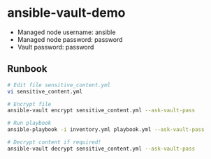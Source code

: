 # ansible-vault-demo
- Managed node username: ansible
- Managed node password: password
- Vault password: password

## Runbook
```bash
# Edit file sensitive_content.yml
vi sensitive_content.yml

# Encrypt file
ansible-vault encrypt sensitive_content.yml --ask-vault-pass

# Run playbook
ansible-playbook -i inventory.yml playbook.yml --ask-vault-pass

# Decrypt content if required!
ansible-vault decrypt sensitive_content.yml --ask-vault-pass
```
